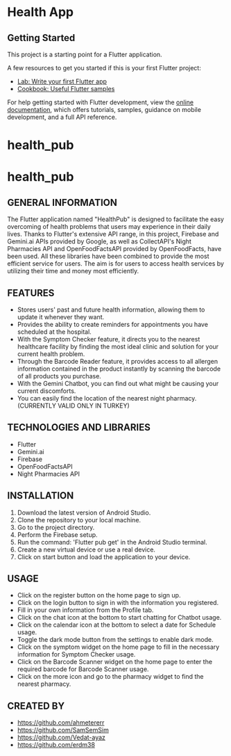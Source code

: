 # Health App



## Getting Started

This project is a starting point for a Flutter application.

A few resources to get you started if this is your first Flutter project:

- [Lab: Write your first Flutter app](https://docs.flutter.dev/get-started/codelab)
- [Cookbook: Useful Flutter samples](https://docs.flutter.dev/cookbook)

For help getting started with Flutter development, view the
[online documentation](https://docs.flutter.dev/), which offers tutorials,
samples, guidance on mobile development, and a full API reference.
# health_pub
# health_pub


## GENERAL INFORMATION
The Flutter application named "HealthPub" is designed to facilitate the easy overcoming of health problems that users may experience in their daily lives. Thanks to Flutter's extensive API range, in this project, Firebase and Gemini.ai APIs provided by Google, as well as CollectAPI's Night Pharmacies API and OpenFoodFactsAPI provided by OpenFoodFacts, have been used. All these libraries have been combined to provide the most efficient service for users. The aim is for users to access health services by utilizing their time and money most efficiently.

## FEATURES

- Stores users' past and future health information, allowing them to update it whenever they want.
- Provides the ability to create reminders for appointments you have scheduled at the hospital.
- With the Symptom Checker feature, it directs you to the nearest healthcare facility by finding the most ideal clinic and solution for your current health problem.
- Through the Barcode Reader feature, it provides access to all allergen information contained in the product instantly by scanning the barcode of all products you purchase.
- With the Gemini Chatbot, you can find out what might be causing your current discomforts.
- You can easily find the location of the nearest night pharmacy. (CURRENTLY VALID ONLY IN TURKEY)

## TECHNOLOGIES AND LIBRARIES

- Flutter
- Gemini.ai
- Firebase
- OpenFoodFactsAPI
- Night Pharmacies API

## INSTALLATION

1. Download the latest version of Android Studio.
2. Clone the repository to your local machine.
3. Go to the project directory.
4. Perform the Firebase setup.
5. Run the command: 'Flutter pub get' in the Android Studio terminal.
6. Create a new virtual device or use a real device.
7. Click on start button and load the application to your device.

## USAGE

- Click on the register button on the home page to sign up.
- Click on the login button to sign in with the information you registered.
- Fill in your own information from the Profile tab.
- Click on the chat icon at the bottom to start chatting for Chatbot usage.
- Click on the calendar icon at the bottom to select a date for Schedule usage.
- Toggle the dark mode button from the settings to enable dark mode.
- Click on the symptom widget on the home page to fill in the necessary information for Symptom Checker usage.
- Click on the Barcode Scanner widget on the home page to enter the required barcode for Barcode Scanner usage.
- Click on the more icon and go to the pharmacy widget to find the nearest pharmacy.


## CREATED BY
- https://github.com/ahmetererr
- https://github.com/SamSemSim
- https://github.com/Vedat-ayaz
- https://github.com/erdm38



